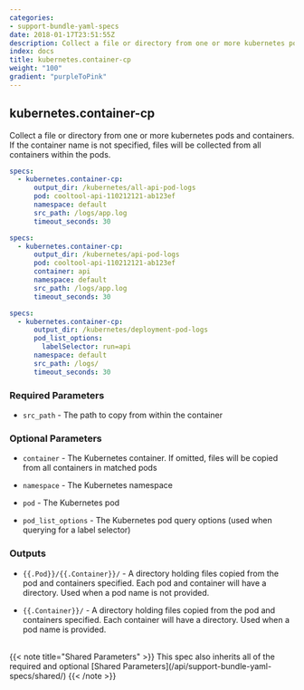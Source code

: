 ```yaml
---
categories:
- support-bundle-yaml-specs
date: 2018-01-17T23:51:55Z
description: Collect a file or directory from one or more kubernetes pods and containers. If the container name is not specified, files will be collected from all containers within the pods.
index: docs
title: kubernetes.container-cp
weight: "100"
gradient: "purpleToPink"
---
```


## kubernetes.container-cp

Collect a file or directory from one or more kubernetes pods and containers. If the container name is not specified, files will be collected from all containers within the pods.


```yaml
specs:
  - kubernetes.container-cp:
      output_dir: /kubernetes/all-api-pod-logs
      pod: cooltool-api-110212121-ab123ef
      namespace: default
      src_path: /logs/app.log
      timeout_seconds: 30
```

```yaml
specs:
  - kubernetes.container-cp:
      output_dir: /kubernetes/api-pod-logs
      pod: cooltool-api-110212121-ab123ef
      container: api
      namespace: default
      src_path: /logs/app.log
      timeout_seconds: 30
```

```yaml
specs:
  - kubernetes.container-cp:
      output_dir: /kubernetes/deployment-pod-logs
      pod_list_options:
        labelSelector: run=api
      namespace: default
      src_path: /logs/
      timeout_seconds: 30
```


### Required Parameters


- `src_path` - The path to copy from within the container



### Optional Parameters


- `container` - The Kubernetes container. If omitted, files will be copied from all containers in matched pods


- `namespace` - The Kubernetes namespace


- `pod` - The Kubernetes pod


- `pod_list_options` - The Kubernetes pod query options (used when querying for a label selector)



### Outputs

    
- `{{.Pod}}/{{.Container}}/` - A directory holding files copied from the pod and containers specified. Each pod and container will have a directory. Used when a pod name is not provided.

- `{{.Container}}/` - A directory holding files copied from the pod and containers specified. Each container will have a directory. Used when a pod name is provided.


<br>
{{< note title="Shared Parameters" >}}
This spec also inherits all of the required and optional [Shared Parameters](/api/support-bundle-yaml-specs/shared/)
{{< /note >}}

    